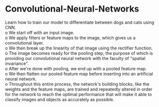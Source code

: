 # Convolutional-Neural-Networks
Learn how to train our model to differentiate between dogs and cats using CNN.
<br>o We start off with an input image.
<br>o We apply filters or feature maps to the image, which gives us a convolutional layer.
<br>o We then break up the linearity of that image using the rectifier function.
<br>o The image becomes ready for the pooling step, the purpose of which is providing our convolutional neural network with the faculty of "spatial invariance".
<br>o After we're done with pooling, we end up with a pooled feature map.
<br>o We then flatten our pooled feature map before inserting into an artificial neural network.
<br>o Throughout this entire process, the network's building blocks, like the weights and the feature maps, are trained and repeatedly altered in order for the network to reach           the optimal performance that will make it able to classify images and objects as accurately as possible.
